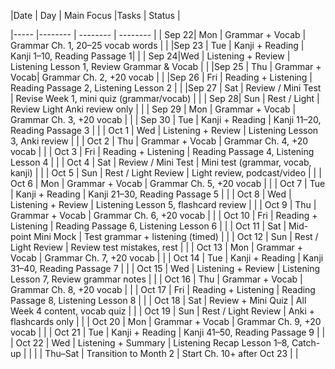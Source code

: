 |Date | Day | Main Focus |Tasks  | Status |
			
|----- |--------  | -------- | -------- |
| Sep 22| Mon | Grammar + Vocab  | Grammar Ch. 1, 20–25 vocab words |  |
|Sep 23 | Tue | Kanji + Reading |  Kanji 1–10, Reading Passage 1| |
| Sep 24|Wed  | Listening + Review | Listening Lesson 1, Review Grammar & Vocab | |
|Sep 25 | Thu |  Grammar + Vocab| Grammar Ch. 2, +20 vocab | |
|Sep 26 | Fri |	Reading + Listening  | Reading Passage 2, Listening Lesson 2 | |
|Sep 27 | Sat | Review / Mini Test | Revise Week 1, mini quiz (grammar/vocab) | |
| Sep 28| Sun | Rest / Light | Review	Light Anki review only | |
| Sep 29 | Mon | Grammar + Vocab | Grammar Ch. 3, +20 vocab | |
| Sep 30 | Tue | Kanji + Reading | Kanji 11–20, Reading Passage 3 | |
| Oct 1 | Wed | Listening + Review | Listening Lesson 3, Anki review | |
| Oct 2 | Thu | Grammar + Vocab | Grammar Ch. 4, +20 vocab | |
| Oct 3 | Fri | Reading + Listening | Reading Passage 4, Listening Lesson 4 | |
| Oct 4 | Sat | Review / Mini Test | Mini test (grammar, vocab, kanji) | |
| Oct 5 | Sun | Rest / Light Review | Light review, podcast/video | |
| Oct 6 | Mon | Grammar + Vocab | Grammar Ch. 5, +20 vocab | |
| Oct 7 | Tue | Kanji + Reading | Kanji 21–30, Reading Passage 5 | |
| Oct 8 | Wed | Listening + Review | Listening Lesson 5, flashcard review | |
| Oct 9 | Thu | Grammar + Vocab | Grammar Ch. 6, +20 vocab | |
| Oct 10 | Fri | Reading + Listening | Reading Passage 6, Listening Lesson 6  | |
| Oct 11 | Sat | Mid-point Mini Mock | Test grammar + listening (timed) | |
| Oct 12 | Sun | Rest / Light Review | Review test mistakes, rest | |
| Oct 13 | Mon | Grammar + Vocab | Grammar Ch. 7, +20 vocab | |
| Oct 14 | Tue | Kanji + Reading | Kanji 31–40, Reading Passage 7 | |
| Oct 15 | Wed | Listening + Review | Listening Lesson 7, Review grammar notes | |
| Oct 16 | Thu | Grammar + Vocab | Grammar Ch. 8, +20 vocab | |
| Oct 17 | Fri | Reading + Listening | Reading Passage 8, Listening Lesson 8 | |
| Oct 18 | Sat | Review + Mini Quiz | All Week 4 content, vocab quiz | |
| Oct 19 | Sun | Rest / Light Review | Anki + flashcards only | |
| Oct 20 | Mon | Grammar + Vocab | Grammar Ch. 9, +20 vocab | |
| Oct 21 | Tue | Kanji + Reading | Kanji 41–50, Reading Passage 9 | |
| Oct 22 | Wed | Listening + Summary | Listening Recap Lesson 1–8, Catch-up | |
| | Thu–Sat | Transition to Month 2 | Start Ch. 10+ after Oct 23 | |
